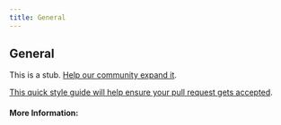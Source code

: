 ```yaml
---
title: General
---
```


## General

This is a stub. [Help our community expand it](https://github.com/freeCodeCamp/guide-articles/tree/master/articles/CSS/Selectors/General/index.md).

[This quick style guide will help ensure your pull request gets accepted](https://github.com/freeCodeCamp/guide-articles/blob/master/README.md).

<!-- The article goes here, in GitHub-flavored Markdown. Feel free to add YouTube videos, images, and CodePen/JSBin embeds  -->

#### More Information:
<!-- Please add any articles you think might be helpful to read before writing the article -->


